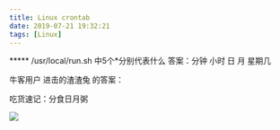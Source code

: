 ```yaml
---
title: Linux crontab
date: 2019-07-21 19:32:21
tags: [Linux]
---
```


\*\*\*\*\* /usr/local/run.sh 中5个*分别代表什么
答案：分钟 小时 日 月 星期几

牛客用户 进击的渣渣兔 的答案：

吃货速记：分食日月粥

![](https://images0.cnblogs.com/blog/34483/201301/08090352-4e0aa3fe4f404b3491df384758229be1.png)